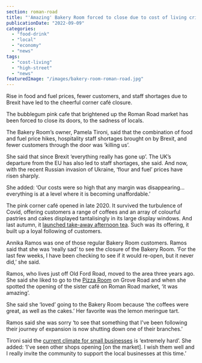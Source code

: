 ```yaml
---
section: roman-road
title: "'Amazing' Bakery Room forced to close due to cost of living crisis and Brexit"
publicationDate: "2022-09-09"
categories: 
  - "food-drink"
  - "local"
  - "economy"
  - "news"
tags: 
  - "cost-living"
  - "high-street"
  - "news"
featuredImage: "/images/bakery-room-roman-road.jpg"
---
```


Rise in food and fuel prices, fewer customers, and staff shortages due to Brexit have led to the cheerful corner café closure.

The bubblegum pink cafe that brightened up the Roman Road market has been forced to close its doors, to the sadness of locals. 

The Bakery Room’s owner, Pamela Tironi, said that the combination of food and fuel price hikes, hospitality staff shortages brought on by Brexit, and fewer customers through the door was ‘killing us’. 

She said that since Brexit ‘everything really has gone up’. The UK’s departure from the EU has also led to staff shortages, she said. And now, with the recent Russian invasion of Ukraine, ‘flour and fuel’ prices have risen sharply.

She added: ‘Our costs were so high that any margin was disappearing… everything is at a level where it is becoming unaffordable.’

The pink corner café opened in late 2020. It survived the turbulence of Covid, offering customers a range of coffees and an array of colourful pastries and cakes displayed tantalisingly in its large display windows. And last autumn, it [launched take-away afternoon tea](https://romanroadlondon.com/bakery-room-afternoon-tea-takeaway/). Such was its offering, it built up a loyal following of customers. 

Annika Ramos was one of those regular Bakery Room customers. Ramos said that she was ‘really sad’ to see the closure of the Bakery Room. ‘For the last few weeks, I have been checking to see if it would re-open, but it never did,’ she said.

Ramos, who lives just off Old Ford Road, moved to the area three years ago. She said she liked to go to the [Pizza Room](https://romanroadlondon.com/pizza-room-delivery-app-launch-party/) on Grove Road and when she spotted the opening of the sister café on Roman Road market, ‘it was amazing’.

She said she ‘loved’ going to the Bakery Room because ‘the coffees were great, as well as the cakes.’ Her favorite was the lemon meringue tart. 

Ramos said she was sorry ‘to see that something that I've been following their journey of expansion is now shutting down one of their branches.’

Tironi said the [current climate for small businesses](https://www.theguardian.com/money/2022/aug/19/uk-small-businesses-forced-to-close-by-soaring-energy-bills) is ‘extremely hard’. She added: ‘I've seen other shops opening \[on the market\]. I wish them well and I really invite the community to support the local businesses at this time.’ 

